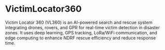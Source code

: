 # VictimLocator360
Victim Locator 360 (VL360) is an AI-powered search and rescue system integrating drones, rovers, and GPR for real-time victim detection in disaster zones. It uses deep learning, GPS tracking, LoRa/WiFi communication, and edge computing to enhance NDRF rescue efficiency and reduce response time.
